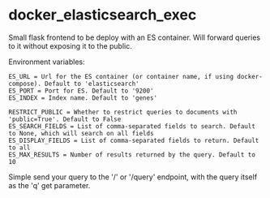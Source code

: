 # docker_elasticsearch_exec

Small flask frontend to be deploy with an ES container.
Will forward queries to it without exposing it to the public.

Environment variables:

```
ES_URL = Url for the ES container (or container name, if using docker-compose). Default to 'elasticsearch'
ES_PORT = Port for ES. Default to '9200'
ES_INDEX = Index name. Default to 'genes'

RESTRICT_PUBLIC = Whether to restrict queries to documents with 'public=True'. Default to False
ES_SEARCH_FIELDS = List of comma-separated fields to search. Default to None, which will search on all fields
ES_DISPLAY_FIELDS = List of comma-separated fields to return. Default to all
ES_MAX_RESULTS = Number of results returned by the query. Default to 10
```

Simple send your query to the '/' or '/query' endpoint, with the query itself as the 'q' get parameter.
